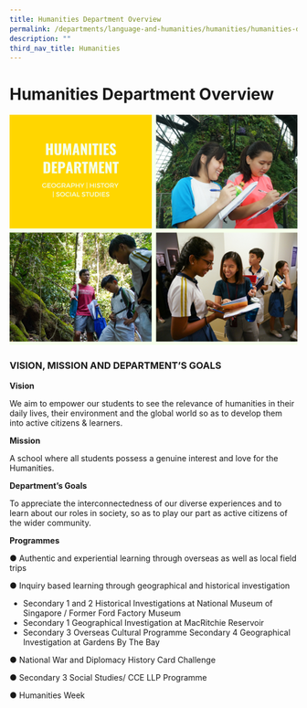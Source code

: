 ```yaml
---
title: Humanities Department Overview
permalink: /departments/language-and-humanities/humanities/humanities-department-overview
description: ""
third_nav_title: Humanities
---
```

# Humanities Department Overview

![Humanities Department Overview](/images/humanities.png)

### VISION, MISSION AND DEPARTMENT’S GOALS

**Vision**

We aim to empower our students to see the relevance of humanities in their daily lives, their environment and the global world so as to develop them into active citizens & learners.

**Mission**

A school where all students possess a genuine interest and love for the Humanities.

**Department’s Goals**

To appreciate the interconnectedness of our diverse experiences and to learn about our roles in society, so as to play our part as active citizens of the wider community.

**Programmes**

●	Authentic and experiential learning through overseas as well as local field trips

●	Inquiry based learning through geographical and historical investigation
* Secondary 1 and 2 Historical Investigations at National Museum of Singapore / Former Ford Factory            Museum
* Secondary 1 Geographical Investigation at MacRitchie Reservoir
* Secondary 3 Overseas Cultural Programme
Secondary 4 Geographical Investigation at Gardens By The Bay

●	National War and Diplomacy History Card Challenge

●	Secondary 3 Social Studies/ CCE LLP Programme

●	Humanities Week
